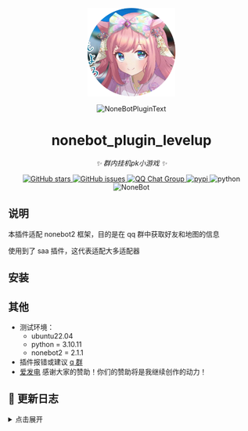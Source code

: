 <!-- markdownlint-disable MD026 MD031 MD033 MD036 MD041 MD046 MD051 -->
<div align="center">
  <img src="https://raw.githubusercontent.com/Agnes4m/nonebot_plugin_l4d2_server/main/image/logo.png" width="180" height="180"  alt="AgnesDigitalLogo">
  <br>
  <p><img src="https://s2.loli.net/2022/06/16/xsVUGRrkbn1ljTD.png" width="240" alt="NoneBotPluginText"></p>
</div>

<div align="center">

# nonebot_plugin_levelup

_✨ 群内挂机pk小游戏 ✨_

<a href="https://github.com/Agnes4m/nonebot_plugin_levelup/stargazers">
        <img alt="GitHub stars" src="https://img.shields.io/github/stars/Agnes4m/nonebot_plugin_levelup" alt="stars">
</a>
<a href="https://github.com/Agnes4m/nonebot_plugin_levelup/issues">
        <img alt="GitHub issues" src="https://img.shields.io/github/issues/Agnes4m/nonebot_plugin_levelup" alt="issues">
</a>
<a href="https://jq.qq.com/?_wv=1027&k=HdjoCcAe">
        <img src="https://img.shields.io/badge/QQ%E7%BE%A4-399365126-orange?style=flat-square" alt="QQ Chat Group">
</a>
<a href="https://pypi.python.org/pypi/nonebot_plugin_levelup">
        <img src="https://img.shields.io/pypi/v/nonebot_plugin_levelup.svg" alt="pypi">
</a>
    <img src="https://img.shields.io/badge/python-3.8 | 3.9 | 3.10 | 3.11-blue.svg" alt="python">
    <img src="https://img.shields.io/badge/nonebot-2.0.* | 2.1.*-red.svg" alt="NoneBot">
</div>

## 说明

<!-- ![logo](/image/logo.png) -->

本插件适配 nonebot2 框架，目的是在 qq 群中获取好友和地图的信息

使用到了 saa 插件，这代表适配大多适配器


## 安装

<!-- 以下提到的方法 任选**其一** 即可

<details open>
<summary>[推荐] 使用 nb-cli 安装</summary>
在 nonebot2 项目的根目录下打开命令行, 输入以下指令即可安装

```bash
nb plugin install nonebot-plugin-vrchat
```

</details>

<details>
<summary>使用包管理器安装</summary>
在 nonebot2 项目的插件目录下, 打开命令行, 根据你使用的包管理器, 输入相应的安装命令

<details>
<summary>pip</summary>

```bash
pip install nonebot-plugin-vrchat
```

</details>
<details>
<summary>pdm</summary>

```bash
pdm add nonebot-plugin-vrchat
```

</details>
<details>
<summary>poetry</summary>

```bash
poetry add nonebot-plugin-vrchat
```

</details>
<details>
<summary>conda</summary>

```bash
conda install nonebot-plugin-vrchat
```

</details>

打开 nonebot2 项目根目录下的 `pyproject.toml` 文件, 在 `[tool.nonebot]` 部分的 `plugins` 项里追加写入

```toml
[tool.nonebot]
plugins = [
    # ...
    "nonebot_plugin_pjsk"
]
```

</details> -->

<!-- ## 指令 -->


<!-- ## 感谢 -->


## 其他

- 测试环境： 
  - ubuntu22.04 
  - python = 3.10.11 
  - nonebot2 = 2.1.1
- 插件报错或建议 [q 群](https://jq.qq.com/?_wv=1027&k=HdjoCcAe)
- [爱发电](https://afdian.net/a/agnes_digital) 感谢大家的赞助！你们的赞助将是我继续创作的动力！

## 📝 更新日志

<details>
<summary>点击展开</summary>

### 0.0.1

- 新建项目

</details>
